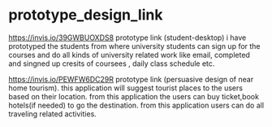 # prototype_design_link
https://invis.io/39GWBUOXDS8   prototype link (student-desktop) i have prototyped the students from where university students can sign up for the courses and do all kinds of university related work like email, completed and singned up cresits of coursees , daily class schedule etc. 


https://invis.io/PEWFW6DC29R     prototype link  (persuasive design of near home tourism). this application will suggest tourist places to the users based on their location. from this application the users can buy ticket,book hotels(if needed) to go the destination. from this application users can do all traveling related activities.   
